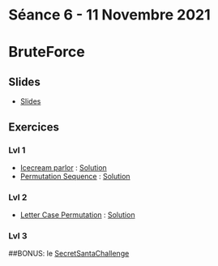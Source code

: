# Séance 6 - 11 Novembre 2021
# BruteForce
## Slides
  - [Slides](Cours6-BruteForce.pdf)
## Exercices
### Lvl 1
  - [Icecream parlor](https://www.hackerrank.com/challenges/icecream-parlor/problem) : [Solution](icecreamparlor.py)
  - [Permutation Sequence](https://leetcode.com/problems/permutation-sequence/) : [Solution](PermutationSequence.py)

### Lvl 2
  - [Letter Case Permutation](https://leetcode.com/problems/letter-case-permutation/) : [Solution](LetterCasePermutation.py)

### Lvl 3

##BONUS: le [SecretSantaChallenge](https://github.com/INSAlgo/SecretSantaChallenge)
